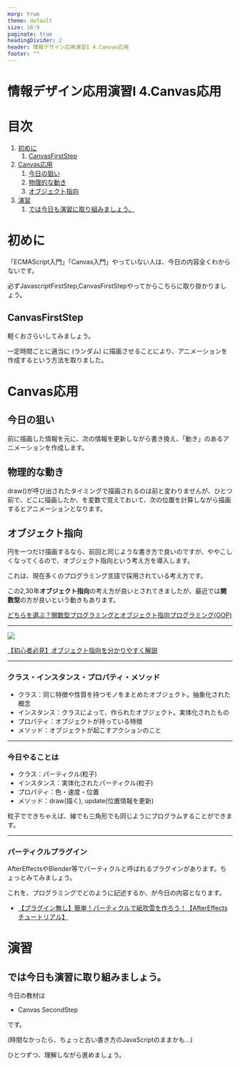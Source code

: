 ```yaml
---
marp: true
theme: default
size: 16:9
paginate: true
headingDivider: 2
header: 情報デザイン応用演習I 4.Canvas応用
footer: ""
---
```


# 情報デザイン応用演習I 4.Canvas応用<!-- omit in toc -->

# 目次<!-- omit in toc -->

1. [初めに](#初めに)
   1. [CanvasFirstStep](#canvasfirststep)
2. [Canvas応用](#canvas応用)
   1. [今日の狙い](#今日の狙い)
   2. [物理的な動き](#物理的な動き)
   3. [オブジェクト指向](#オブジェクト指向)
3. [演習](#演習)
   1. [では今日も演習に取り組みましょう。](#では今日も演習に取り組みましょう)



# 初めに

「ECMAScript入門」「Canvas入門」やっていない人は、今日の内容全くわからないです。

必ずJavascriptFirstStep,CanvasFirstStepやってからこちらに取り掛かりましょう。

## CanvasFirstStep
軽くおさらいしてみましょう。

一定時間ごとに適当に (ランダム) に描画させることにより、アニメーションを作成するという方法を取りました。

# Canvas応用

## 今日の狙い
前に描画した情報を元に、次の情報を更新しながら書き換え、「動き」のあるアニメーションを作成します。

## 物理的な動き
draw()が呼び出されたタイミングで描画されるのは前と変わりませんが、ひとつ前で、どこに描画したか、を変数で覚えておいて、次の位置を計算しながら描画するとアニメーションとなります。

## オブジェクト指向
円を一つだけ描画するなら、前回と同じような書き方で良いのですが、ややこしくなってくるので、オブジェクト指向という考え方を導入します。

これは、現在多くのプログラミング言語で採用されている考え方です。

この2,30年**オブジェクト指向**の考え方が良いとされてきましたが、最近では**関数型**の方が良いという動きもあります。

[どちらを選ぶ？関数型プログラミングとオブジェクト指向プログラミング(OOP)](https://circleci.com/ja/blog/functional-vs-object-oriented-programming/)

---

![](https://s3-ap-northeast-1.amazonaws.com/mash-jp/production/uploads/18701/e6bdb2afd5fbff66b6afb4c03ee10f44a1f3e090.18744.desktop.png)

[【初心者必見】オブジェクト指向を分かりやすく解説](https://blog.codecamp.jp/object-orientation-explanation)

---
### クラス・インスタンス・プロパティ・メソッド
- クラス：同じ特徴や性質を持つモノをまとめたオブジェクト。抽象化された概念
- インスタンス：クラスによって、作られたオブジェクト。実体化されたもの
- プロパティ：オブジェクトが持っている特徴
- メソッド：オブジェクトが起こすアクションのこと

---
### 今日やることは
- クラス：パーティクル(粒子)
- インスタンス：実体化されたパーティクル(粒子)
- プロパティ：色・速度・位置
- メソッド：draw(描く), update(位置情報を更新)

粒子でできちゃえば、線でも三角形でも同じようにプログラムすることができます。

---
### パーティクルプラグイン
AfterEffectsやBlender等でパーティクルと呼ばれるプラグインがあります。ちょっとみてみましょう。

これを、プログラミングでどのように記述するか、が今日の内容となります。

- [【プラグイン無し】簡単！パーティクルで紙吹雪を作ろう！【AfterEffects チュートリアル】](https://www.youtube.com/watch?v=o0DqU6ObEuA&t=28s)


# 演習

## では今日も演習に取り組みましょう。
今日の教材は
- Canvas SecondStep

です。

(時間なかったら、ちょっと古い書き方のJavaScriptのままかも...)

ひとつずつ、理解しながら進めましょう。
